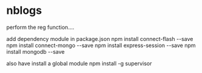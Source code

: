 # nblogs

perform the reg function....

add dependency module in package.json
    npm install connect-flash --save
    npm install connect-mongo --save
    npm install express-session --save
    npm install mongodb --save

also have install a global module 
	npm install -g supervisor
